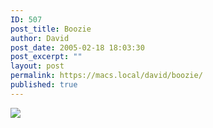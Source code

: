 ```yaml
---
ID: 507
post_title: Boozie
author: David
post_date: 2005-02-18 18:03:30
post_excerpt: ""
layout: post
permalink: https://macs.local/david/boozie/
published: true
---
```

<img src="http://davidawindham.com/boozie12.JPG" />